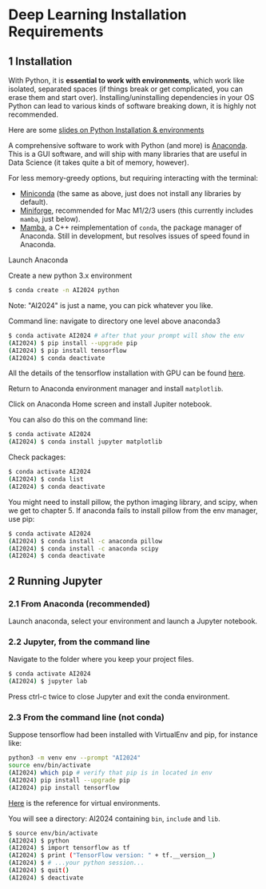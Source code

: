 # Deep Learning Installation Requirements

## 1 Installation

With Python, it is **essential to work with environments**, which work like isolated, separated spaces (if things break or get complicated, you can erase them and start over). Installing/uninstalling dependencies in your OS Python can lead to various kinds of software breaking down, it is highly not recommended.

Here are some [slides on Python Installation & environments](https://docs.google.com/presentation/d/1aTYSvpuYaE_dPIWwT_HEcYve7fsYpDtzix74d5-NvC4/edit?usp=sharing)

A comprehensive software to work with Python (and more) is [Anaconda](https://www.anaconda.com/). This is a GUI software, and will ship with many libraries that are useful in Data Science (it takes quite a bit of memory, however).

For less memory-greedy options, but requiring interacting with the terminal:
- [Miniconda](https://docs.conda.io/en/latest/miniconda.html) (the same as above, just does not install any libraries by default).
- [Miniforge](https://github.com/conda-forge/miniforge), recommended for Mac M1/2/3 users (this currently includes `mamba`, just below).
- [Mamba](https://mamba.readthedocs.io/en/latest/installation/mamba-installation.html), a C++ reimplementation of `conda`, the package manager of Anaconda. Still in development, but resolves issues of speed found in Anaconda.

Launch Anaconda

Create a new python 3.x environment

```bash
$ conda create -n AI2024 python
```

Note: "AI2024" is just a name, you can pick whatever you like.

Command line: navigate to directory one level above anaconda3

```bash
$ conda activate AI2024 # after that your prompt will show the env
(AI2024) $ pip install --upgrade pip
(AI2024) $ pip install tensorflow
(AI2024) $ conda deactivate
```

All the details of the tensorflow installation with GPU can be found
[here](https://www.tensorflow.org/install/pip).

Return to Anaconda environment manager and install `matplotlib`.

Click on Anaconda Home screen and install Jupiter notebook.

You can also do this on the command line:

```bash
$ conda activate AI2024
(AI2024) $ conda install jupyter matplotlib
```

Check packages:

```bash
$ conda activate AI2024
(AI2024) $ conda list
(AI2024) $ conda deactivate
```

You might need to install pillow, the python imaging library, and scipy, when
we get to chapter 5. If anaconda fails to install pillow from the env manager,
use pip:

```bash
$ conda activate AI2024
(AI2024) $ conda install -c anaconda pillow
(AI2024) $ conda install -c anaconda scipy
(AI2024) $ conda deactivate
```

## 2 Running Jupyter

### 2.1 From Anaconda (recommended)

Launch anaconda, select your environment and launch a Jupyter notebook.

### 2.2 Jupyter, from the command line

Navigate to the folder where you keep your project files.

```bash
$ conda activate AI2024
(AI2024) $ jupyter lab
```

Press ctrl-c twice to close Jupyter and exit the conda environment.

### 2.3 From the command line (not conda)

Suppose tensorflow had been installed with VirtualEnv and pip, for instance like:

```bash
python3 -m venv env --prompt "AI2024"
source env/bin/activate
(AI2024) which pip # verify that pip is in located in env
(AI2024) pip install --upgrade pip
(AI2024) pip install tensorflow
```

[Here](https://docs.python.org/3/tutorial/venv.html) is the reference for virtual environments.

You will see a directory: AI2024 containing `bin`, `include` and `lib`.

```bash
$ source env/bin/activate
(AI2024) $ python
(AI2024) $ import tensorflow as tf
(AI2024) $ print ("TensorFlow version: " + tf.__version__)
(AI2024) $ # ...your python session...
(AI2024) $ quit()
(AI2024) $ deactivate
```
